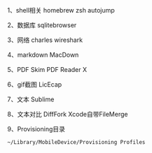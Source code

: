 1、shell相关
homebrew
zsh
autojump

2、数据库
sqlitebrowser

3、网络
charles
wireshark

4、markdown
MacDown

5、PDF
Skim
PDF Reader X

6、gif截图
LicEcap

7、文本
Sublime

8、文本对比
DiffFork
Xcode自带FileMerge

9、Provisioning目录
```
~/Library/MobileDevice/Provisioning Profiles
```
